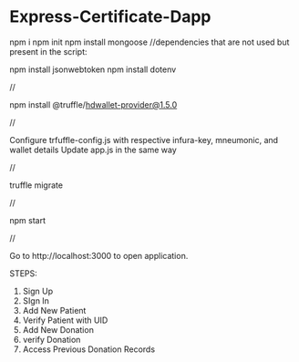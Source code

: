 # Express-Certificate-Dapp
npm i
npm init
npm install mongoose
//dependencies that are not used but present in the script:

npm install jsonwebtoken
npm install dotenv 

//

npm install @truffle/hdwallet-provider@1.5.0

//

Configure trfuffle-config.js with respective infura-key, mneumonic, and wallet details 
Update app.js in the same way

//

truffle migrate

//

npm start

//

Go to http://localhost:3000 to open application. 

STEPS:

1. Sign Up
2. SIgn In
3. Add New Patient
4. Verify Patient with UID
5. Add New Donation
6. verify Donation
7. Access Previous Donation Records



